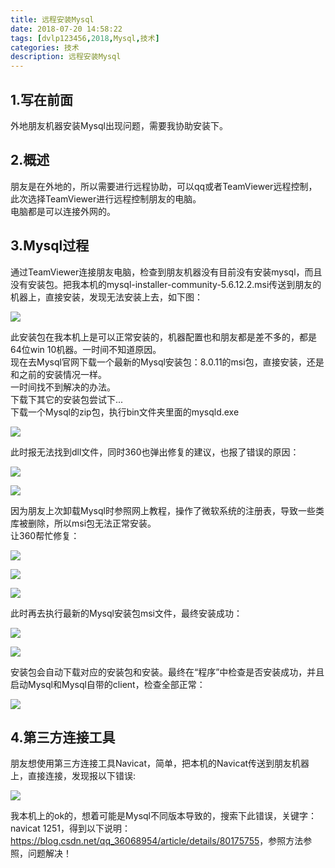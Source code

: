 ```yaml
---
title: 远程安装Mysql
date: 2018-07-20 14:58:22
tags: [dvlp123456,2018,Mysql,技术]
categories: 技术
description: 远程安装Mysql
---
```


## 1.写在前面  

外地朋友机器安装Mysql出现问题，需要我协助安装下。     

<!--more-->

## 2.概述  

朋友是在外地的，所以需要进行远程协助，可以qq或者TeamViewer远程控制，此次选择TeamViewer进行远程控制朋友的电脑。  
电脑都是可以连接外网的。  

## 3.Mysql过程  

通过TeamViewer连接朋友电脑，检查到朋友机器没有目前没有安装mysql，而且没有安装包。把我本机的mysql-installer-community-5.6.12.2.msi传送到朋友的机器上，直接安装，发现无法安装上去，如下图：  

![](/img/InstallMysql1.jpg)    

此安装包在我本机上是可以正常安装的，机器配置也和朋友都是差不多的，都是64位win 10机器。一时间不知道原因。  
现在去Mysql官网下载一个最新的Mysql安装包：8.0.11的msi包，直接安装，还是和之前的安装情况一样。  
一时间找不到解决的办法。  
下载下其它的安装包尝试下...   
下载一个Mysql的zip包，执行bin文件夹里面的mysqld.exe  

![](/img/InstallMysql2.jpg)    

此时报无法找到dll文件，同时360也弹出修复的建议，也报了错误的原因：  

![](/img/InstallMysql3.jpg)

![](/img/InstallMysql4.jpg)        

因为朋友上次卸载Mysql时参照网上教程，操作了微软系统的注册表，导致一些类库被删除，所以msi包无法正常安装。  
让360帮忙修复：  

![](/img/InstallMysql5.jpg)

![](/img/InstallMysql6.jpg)      

![](/img/InstallMysql7.jpg)      

此时再去执行最新的Mysql安装包msi文件，最终安装成功：  

![](/img/InstallMysql8.jpg)      

![](/img/InstallMysql9.jpg)      

安装包会自动下载对应的安装包和安装。最终在“程序”中检查是否安装成功，并且启动Mysql和Mysql自带的client，检查全部正常：  

![](/img/InstallMysql10.jpg)      

## 4.第三方连接工具  

朋友想使用第三方连接工具Navicat，简单，把本机的Navicat传送到朋友机器上，直接连接，发现报以下错误:  

![](/img/InstallMysql11.png)      

我本机上的ok的，想着可能是Mysql不同版本导致的，搜索下此错误，关键字：navicat 1251，得到以下说明：https://blog.csdn.net/qq_36068954/article/details/80175755<font col="white">，参照方法参照，问题解决！</font>